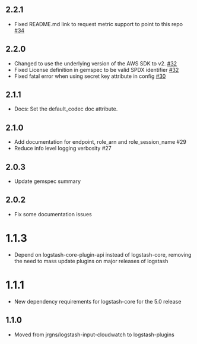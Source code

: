 ## 2.2.1
  - Fixed README.md link to request metric support to point to this repo [#34](https://github.com/logstash-plugins/logstash-input-cloudwatch/pull/34)

## 2.2.0
  - Changed to use the underlying version of the AWS SDK to v2. [#32](https://github.com/logstash-plugins/logstash-input-cloudwatch/pull/32)
  - Fixed License definition in gemspec to be valid SPDX identifier [#32](https://github.com/logstash-plugins/logstash-input-cloudwatch/pull/32)
  - Fixed fatal error when using secret key attribute in config [#30](https://github.com/logstash-plugins/logstash-input-cloudwatch/issues/30)

## 2.1.1
  - Docs: Set the default_codec doc attribute.

## 2.1.0
  - Add documentation for endpoint, role_arn and role_session_name #29
  - Reduce info level logging verbosity #27

## 2.0.3
  - Update gemspec summary

## 2.0.2
  - Fix some documentation issues

# 1.1.3
  - Depend on logstash-core-plugin-api instead of logstash-core, removing the need to mass update plugins on major releases of logstash
# 1.1.1
  - New dependency requirements for logstash-core for the 5.0 release
## 1.1.0
 - Moved from jrgns/logstash-input-cloudwatch to logstash-plugins

